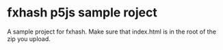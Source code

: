 # fxhash p5js sample roject
A sample project for fxhash. 
Make sure that index.html is in the root of the zip you upload.
